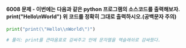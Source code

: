 #### 6008 문제 - 이번에는 다음과 같은 python 프로그램의 소스코드를 출력해보자. print("Hello\nWorld") 위 코드를 정확히 그대로 출력하시오.(공백문자 주의)

```python
print("print(\"Hello\\nWorld\")")

# 풀이: print를 큰따옴표로 감싸주고 안에 문자열을 역슬래쉬로 감싸줬다. 
```

